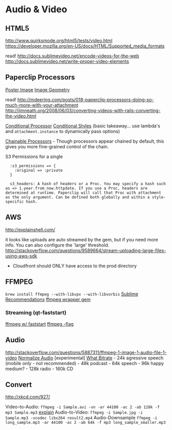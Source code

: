 # Audio & Video

## HTML5
http://www.quirksmode.org/html5/tests/video.html
https://developer.mozilla.org/en-US/docs/HTML/Supported_media_formats
[<audio>](http://www.w3schools.com/tags/tryit.asp?filename=tryhtml5_audio)

read!
http://docs.sublimevideo.net/encode-videos-for-the-web
http://docs.sublimevideo.net/write-proper-video-elements

## Paperclip Processors
  [Poster Image](http://docs.sublimevideo.net/create-poster-frame)
  [Image Geometry](http://www.imagemagick.org/script/command-line-processing.php#geometry)
  
  read!
  http://mdeering.com/posts/018-paperclip-processors-doing-so-much-more-with-your-attachment
  http://jimneath.org/2008/06/03/converting-videos-with-rails-converting-the-video.html
  
  [Conditional Processor](http://stackoverflow.com/questions/8590822/apply-processor-with-paperclip-if-condition-its-true)
  [Conditional Styles](http://stackoverflow.com/questions/9086011/conditionally-applying-styles-to-paperclip-attachments-in-rails-3-1)
  (basic takeaway... use lambda's and ``attachment.instance`` to dynamically pass options)
  
  [Chainable Processors](https://gist.github.com/emcmanus/2689440) - Though processors appear chained by default, this gives you more fine-grained control of the chain.
  
  S3 Permissions for a single
  ```
    :s3_permissions => {
      :original => :private
    }

    s3_headers: A hash of headers or a Proc. You may specify a hash such as => 1.year.from_now.httpdate. If you use a Proc, headers are determined at runtime. Paperclip will call that Proc with attachment as the only argument. Can be defined both globally and within a style-specific hash.
  ```

## AWS
  http://explainshell.com/
  
  it looks like uploads are auto streamed by the gem, but if you need more info.  You can also configure the 'large' threshold.
  http://stackoverflow.com/questions/9589664/stream-uploading-large-files-using-aws-sdk
  - Cloudfront should ONLY have access to the prod directory

## FFMPEG
  ``brew install ffmpeg --with-libvpx --with-libvorbis``
  [Sublime Recommendations](http://docs.sublimevideo.net/encode-videos-for-the-web)
  [ffmpeg wrapper gem](https://github.com/streamio/streamio-ffmpeg)

### Streaming (qt-faststart)
  [ffmpeg w/ faststart](http://ffmpeg.org/trac/ffmpeg/wiki/MacOSXCompilationGuide#CompileFFmpeg)
  [ffmpeg -flag](http://stackoverflow.com/questions/8061798/post-processing-in-ffmpeg-to-move-moov-atom-in-mp4-files-qt-faststart#answer-14706197)

## Audio
  http://stackoverflow.com/questions/5887311/ffmpeg-1-image-1-audio-file-1-video
  [Normalize Audio](https://github.com/zmillman/paperclip-normalize) [experimental]
  [What Bitrate](http://crave.cnet.co.uk/digitalmusic/which-mp3-bit-rate-should-i-use-49290353/)
    - 24k   agressive speech (mobile only - not recommended)
    - 48k   podcast
    - 64k   speech
    - 96k   happy medium?
    - 128k  radio
    - 160k  CD
  

## Convert
http://xkcd.com/927/

Video-to-Audio: ``ffmpeg -i Sample.avi -vn -ar 44100 -ac 2 -ab 128k -f mp3 Sample.mp3``  [explain](http://linuxpoison.blogspot.com/2010/04/how-to-extract-audio-from-video-file.html)
Audio-to-Video: ``ffmpeg -i Sample.jpg -i Sample.mp3 -vcodec libx264 result2.mp4``
Audio-Downsample ``ffmpeg -i long_sample.mp3 -ar 44100 -ac 2 -ab 64k -f mp3 long_sample_smaller.mp3``